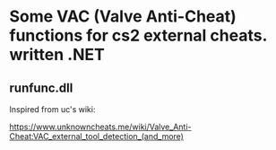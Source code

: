 # Some VAC (Valve Anti-Cheat) functions for cs2 external cheats. written .NET

## runfunc.dll
Inspired from uc's wiki:

https://www.unknowncheats.me/wiki/Valve_Anti-Cheat:VAC_external_tool_detection_(and_more)
